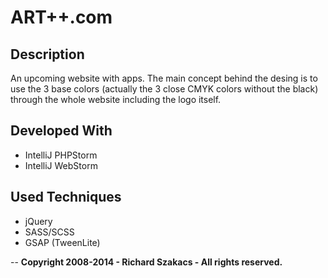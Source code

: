 ART++.com
=========

Description
-----------

An upcoming website with apps. The main concept behind the desing is to use the 3 base colors (actually the 3 close CMYK colors without the black) through the whole website including the logo itself.

Developed With
--------------
* IntelliJ PHPStorm
* IntelliJ WebStorm

Used Techniques
---------------
* jQuery
* SASS/SCSS
* GSAP (TweenLite)






--
**Copyright 2008-2014 - Richard Szakacs - All rights reserved.**